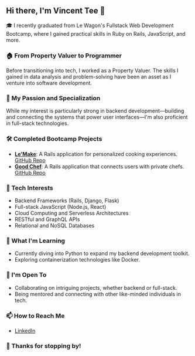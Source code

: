 ## Hi there, I'm Vincent Tee 👋

🎓 I recently graduated from Le Wagon's Fullstack Web Development Bootcamp, where I gained practical skills in Ruby on Rails, JavaScript, and more.

### 🏠 From Property Valuer to Programmer
Before transitioning into tech, I worked as a Property Valuer. The skills I gained in data analysis and problem-solving have been an asset as I venture into software development.

### 🚀 My Passion and Specialization
While my interest is particularly strong in backend development—building and connecting the systems that power user interfaces—I'm also proficient in full-stack technologies.

### 🛠 Completed Bootcamp Projects
- **[Le'Make](https://le-make-aus-8f8ac96c24d6.herokuapp.com/)**: A Rails application for personalized cooking experiences. [GitHub Repo](https://github.com/vincent-tee/LEMAKE)
- **[Good Chef](https://good-chef-3bb711b1c325.herokuapp.com/)**: A Rails application that connects users with private chefs. [GitHub Repo](https://github.com/vincent-tee/rent-a-chef)

### 🎯 Tech Interests
- Backend Frameworks (Rails, Django, Flask)
- Full-stack JavaScript (Node.js, React)
- Cloud Computing and Serverless Architectures
- RESTful and GraphQL APIs
- Relational and NoSQL Databases

### 🌱 What I'm Learning
- Currently diving into Python to expand my backend development toolkit.
- Exploring containerization technologies like Docker.

### 👯 I'm Open To
- Collaborating on intriguing projects, whether backend or full-stack.
- Being mentored and connecting with other like-minded individuals in tech.

### 📫 How to Reach Me
- [LinkedIn](https://www.linkedin.com/in/vincent-tee-aus/)

### 🙏 Thanks for stopping by!
